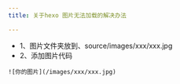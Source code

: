 ```yaml
---
title: 关于hexo 图片无法加载的解决办法

---
```


* 1、图片文件夹放到、source/images/xxx/xxx.jpg
* 2、添加图片代码
```
![你的图片](/images/xxx/xxx.jpg)
```